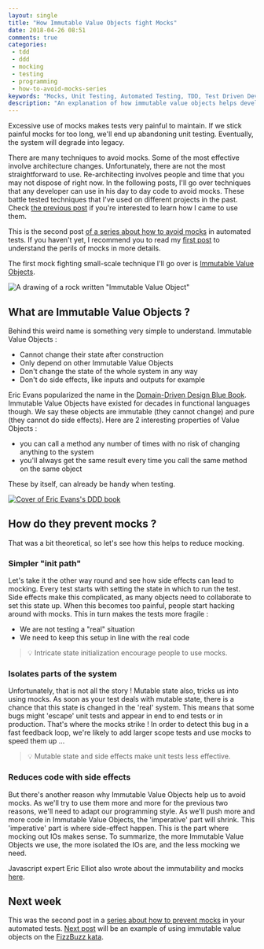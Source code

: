 ```yaml
---
layout: single
title: "How Immutable Value Objects fight Mocks"
date: 2018-04-26 08:51
comments: true
categories: 
 - tdd
 - ddd
 - mocking
 - testing
 - programming
 - how-to-avoid-mocks-series
keywords: "Mocks, Unit Testing, Automated Testing, TDD, Test Driven Development, London School of Testing, Mocking, Immutable Value Object, Value Objects, Immutable Data, Immutable Data Structures, DDD, Domain Driven Design"
description: "An explanation of how immutable value objects helps developers to remote mocks from their tests"
---
```

Excessive use of mocks makes tests very painful to maintain. If we stick painful mocks for too long, we'll end up abandoning unit testing. Eventually, the system will degrade into legacy. 

There are many techniques to avoid mocks. Some of the most effective involve architecture changes. Unfortunately, there are not the most straightforward to use. Re-architecting involves people and time that you may not dispose of right now. In the following posts, I'll go over techniques that any developer can use in his day to day code to avoid mocks. These battle tested techniques that I've used on different projects in the past. Check [the previous post](/careless-mocking-considered-harmful/) if you're interested to learn how I came to use them.

This is the second post [of a series about how to avoid mocks](/blog/categories/how-to-avoid-mocks-series/) in automated tests. If you haven't yet, I recommend you to read my [first post](/careless-mocking-considered-harmful/) to understand the perils of mocks in more details.

The first mock fighting small-scale technique I'll go over is [Immutable Value Objects](https://martinfowler.com/bliki/ValueObject.html).

![A drawing of a rock written "Immutable Value Object"]({{site.url}}{{site.baseurl}}/imgs/2018-04-17-how-immutable-value-objects-fight-mocks/immutable-rock.jpg)

## What are Immutable Value Objects ?

Behind this weird name is something very simple to understand. Immutable Value Objects :

*   Cannot change their state after construction
*   Only depend on other Immutable Value Objects
*   Don't change the state of the whole system in any way
*   Don't do side effects, like inputs and outputs for example

Eric Evans popularized the name in the [Domain-Driven Design Blue Book](https://www.amazon.com/Domain-Driven-Design-Tackling-Complexity-Software/dp/0321125215/ref=sr_1_2?ie=UTF8&qid=1523985269&sr=8-2&keywords=domain+driven+design). Immutable Value Objects have existed for decades in functional languages though. We say these objects are immutable (they cannot change) and pure (they cannot do side effects). Here are 2 interesting properties of Value Objects :

*   you can call a method any number of times with no risk of changing anything to the system
*   you'll always get the same result every time you call the same method on the same object

These by itself, can already be handy when testing.

[![Cover of Eric Evans's DDD book]({{site.url}}{{site.baseurl}}/imgs/2018-04-17-how-immutable-value-objects-fight-mocks/ddd.jpg)](https://www.amazon.com/Domain-Driven-Design-Tackling-Complexity-Software/dp/0321125215/ref=sr_1_2?ie=UTF8&qid=1523985269&sr=8-2&keywords=domain+driven+design)

## How do they prevent mocks ?

That was a bit theoretical, so let's see how this helps to reduce mocking.

### Simpler "init path"

Let's take it the other way round and see how side effects can lead to mocking. Every test starts with setting the state in which to run the test. Side effects make this complicated, as many objects need to collaborate to set this state up. When this becomes too painful, people start hacking around with mocks. This in turn makes the tests more fragile :

*   We are not testing a "real" situation
*   We need to keep this setup in line with the real code

> 💡 Intricate state initialization encourage people to use mocks.

### Isolates parts of the system

Unfortunately, that is not all the story ! Mutable state also, tricks us into using mocks. As soon as your test deals with mutable state, there is a chance that this state is changed in the 'real' system. This means that some bugs might 'escape' unit tests and appear in end to end tests or in production. That's where the mocks strike ! In order to detect this bug in a fast feedback loop, we're likely to add larger scope tests and use mocks to speed them up ...

> 💡 Mutable state and side effects make unit tests less effective.

### Reduces code with side effects

But there's another reason why Immutable Value Objects help us to avoid mocks. As we'll try to use them more and more for the previous two reasons, we'll need to adapt our programming style. As we'll push more and more code in Immutable Value Objects, the 'imperative' part will shrink. This 'imperative' part is where side-effect happen. This is the part where mocking out IOs makes sense. To summarize, the more Immutable Value Objects we use, the more isolated the IOs are, and the less mocking we need.

Javascript expert Eric Elliot also wrote about the immutability and mocks [here](https://medium.com/javascript-scene/mocking-is-a-code-smell-944a70c90a6a).

## Next week

This was the second post in a [series about how to prevent mocks](/blog/categories/how-to-avoid-mocks-series/) in your automated tests. [Next post](/immutable-value-objects-vs-mocks-fizz-buzz/) will be an example of using immutable value objects on the [FizzBuzz kata](http://codingdojo.org/kata/FizzBuzz/).
